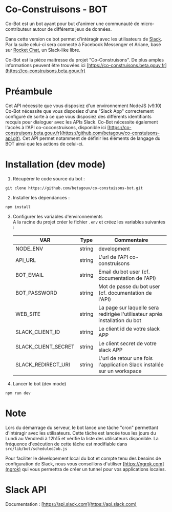 # Co-Construisons - BOT

Co-Bot est un bot ayant pour but d'animer une communauté de micro-contributeur autour de différents jeux de données.

Dans cette version ce bot permet d'intéragir avec les utilisateurs de [Slack](http://www.slack.com). Par la suite celui-ci sera connecté à Facebook Messenger et Ariane, basé sur [Rocket Chat](http://rocket.chat), un Slack-like libre.

Co-Bot est la pièce maitresse du projet "Co-Construisons". De plus amples informations peuvent être trouvées ici [https://co-construisons.beta.gouv.fr](https://co-construisons.beta.gouv.fr)

# Préambule

Cet API nécessite que vous disposiez d'un environnement NodeJS (v9.10)
Co-Bot nécessite que vous disposiez d'une "Slack App" correctement configuré de sorte à ce que vous disposiez des différents identifiants recquis pour dialoguer avec les APIs Slack.
Co-Bot nécessite également l'accès à l'API co-coconstruisons, disponible ici [https://co-construisons.beta.gouv.fr](https://github.com/betagouv/co-constuisons-api.git). Cet API permet notamment de définir les éléments de langage du BOT ainsi que les actions de celui-ci.

# Installation (dev mode)

1. Récupérer le code source du bot :
```
git clone https://github.com/betagouv/co-constuisons-bot.git
```

2. Installer les dépendances :
```
npm install
```

3. Configurer les variables d'environnements  
A la racine du projet créer le fichier ```.env``` et créez les variables suivantes :

	| VAR                     | Type           | Commentaire                                                             			|
	| ----------------------- |----------------| -----------------------------------------------------------------------------|
	| NODE_ENV        				| string         | development|production																									 			|
	| API_URL                 | string         | L'url de l'API co-construisons                                          			|
	| BOT_EMAIL               | string         | Email du bot user (cf. documentation de l'API)																|
	| BOT_PASSWORD            | string         | Mot de passe du bot user (cf. documentation de l'API)                   			|
	| WEB_SITE				        | string         | La page sur laquelle sera redirigée l'utilisateur après installation du bot	|		
	| SLACK_CLIENT_ID         | string         | Le client id de votre slack APP                                         			|
	| SLACK_CLIENT_SECRET     | string         | Le client secret de votre slack APP                                     			|
	| SLACK_REDIRECT_URI      | string         | L'url de retour une fois l'application Slack installée sur un workspace 			|

4. Lancer le bot (dev mode)

```
npm run dev
```

# Note
Lors du démarrage du serveur, le bot lance une tâche "cron" permettant d'intéragir avec les utilisateurs. Cette tâche est lancée tous les jours du Lundi au Vendredi à 12h15 et vérifie la liste des utilisateurs disponible. La fréquence d'exécution de cette tâche est modifiable dans `src/lib/bot/scheduledJob.js`

Pour faciliter le dévelopement local du bot et compte tenu des besoins de configuration de Slack, nous vous conseillons d'utiliser [https://ngrok.com](ngrok) qui vous permettra de créer un tunnel pour vos applications locales.

# Slack API
Documentation : [https://api.slack.com](https://api.slack.com)